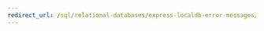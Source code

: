 ```yaml
---
redirect_url: /sql/relational-databases/express-localdb-error-messages/sql-server-express-localdb-reference-error-messages?view=sql-server-2014
---
```

